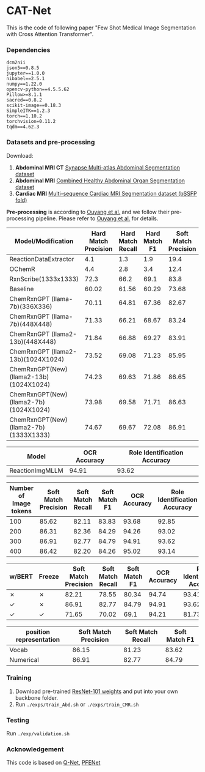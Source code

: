 # CAT-Net
This is the code of following paper "Few Shot Medical Image Segmentation with Cross Attention Transformer".
### Dependencies
```
dcm2nii
json5==0.8.5
jupyter==1.0.0
nibabel==2.5.1
numpy==1.22.0
opencv-python==4.5.5.62
Pillow>=8.1.1
sacred==0.8.2
scikit-image==0.18.3
SimpleITK==1.2.3
torch==1.10.2
torchvision=0.11.2
tqdm==4.62.3
```

### Datasets and pre-processing

Download:  
1. **Abdominal MRI CT**  [Synapse Multi-atlas Abdominal Segmentation dataset](https://www.synapse.org/#!Synapse:syn3193805/wiki/217789)
2. **Abdominal MRI**  [Combined Healthy Abdominal Organ Segmentation dataset](https://chaos.grand-challenge.org/)  
3. **Cardiac MRI** [Multi-sequence Cardiac MRI Segmentation dataset (bSSFP fold)](http://www.sdspeople.fudan.edu.cn/zhuangxiahai/0/mscmrseg/)  

**Pre-processing** is according to [Ouyang et al.](https://github.com/cheng-01037/Self-supervised-Fewshot-Medical-Image-Segmentation.git) and we follow their pre-processing pipeline. Please refer to [Ouyang et al.](https://github.com/cheng-01037/Self-supervised-Fewshot-Medical-Image-Segmentation.git) for details.


| Model/Modification       | Hard Match Precision | Hard Match Recall | Hard Match F1 | Soft Match Precision | Soft Match Recall | Soft Match F1 |
|--------------------------|----------------------|-------------------|---------------|----------------------|-------------------|---------------|
| ReactionDataExtractor    | 4.1                  | 1.3               | 1.9           | 19.4                 | 5.9               | 9.0           |
| OChemR                   | 4.4                  | 2.8               | 3.4           | 12.4                 | 7.9               | 9.6           |
| RxnScribe(1333x1333)     | 72.3                 | 66.2              | 69.1          | 83.8                 | 76.5              | 80.0          |
|Baseline                | 60.02                | 61.56             | 60.29        | 73.68                | 74.35             | 74.01         |
| ChemRxnGPT (llama-7b)(336X336)      | 70.11                | 64.81             | 67.36      | 82.67                | 78.04           | 80.30         |
| ChemRxnGPT (llama-7b)(448X448)      | 71.33                | 66.21             | 68.67      | 83.24                | 79.42           | 81.29        |
| ChemRxnGPT (llama2-13b)(448X448)    | 71.84                | 66.88             | 69.27       | 83.91                | 80.12          | 81.97         |
| ChemRxnGPT (llama2-13b)(1024X1024)  | 73.52               | 69.08             | 71.23       | 85.95                | 82.54           | 84.21         |
| ChemRxnGPT(New)(llama2-13b)(1024X1024)  | 74.23               | 69.63             | 71.86       | 86.65                | 82.42           | 84.48         |
| ChemRxnGPT(New)(llama2-7b)(1024X1024)  | 73.98               | 69.58             | 71.71       | 86.63                | 82.39           | 84.46         |
| ChemRxnGPT(New)(llama2-7b)(1333X1333)  | 74.67               | 69.67             | 72.08       | 86.91                | 82.77          | 84.79         |

| Model        | OCR Accuracy | Role Identification Accuracy  |
|--------------------------|----------------------|-------------------|
| ReactionImgMLLM  | 94.91               | 93.62            |


| Number of Image tokens   |Soft Match Precision | Soft Match Recall | Soft Match F1 | OCR Accuracy | Role Identification Accuracy  |
|--------------------------|----------------------|-------------------|---------------|----------------------|-------------------|
| 100                   | 85.62                 | 82.11               | 83.83          |93.68|92.85|
| 200                   | 86.31                 | 82.36               | 84.29           |94.26|93.02|
| 300                   | 86.91                | 82.77              | 84.79          |94.91            |93.62                |
| 400                   | 86.42                | 82.20              | 84.26          |95.02    |93.14          |

|  w/BERT   |Freeze   |Soft Match Precision | Soft Match Recall | Soft Match F1 |OCR Accuracy | Role Identification Accuracy  |
|--------------------------|----------------------|-------------------|---------------|---------------|----------------------|-------------------|
| ✗    |       ✗          | 82.21                  | 78.55              | 80.34           |94.74| 93.41|
|   ✓   |    ✗            | 86.91                  | 82.77              | 84.79          |94.91|93.62|
|    ✓   |      ✓         | 71.65                  | 70.02              | 69.1          |94.21|  81.73|

|  position representation    |Soft Match Precision | Soft Match Recall | Soft Match F1 |
|--------------------------|----------------------|-------------------|---------------|
| Vocab                       |         86.15          |          81.23     |      83.62     |
| Numerical                  |       86.91            |        82.77        |      84.79      |



### Training  
1. Download pre-trained [ResNet-101 weights](https://download.pytorch.org/models/resnet101-63fe2227.pth) and put into your own backbone folder.
2. Run `./exps/train_Abd.sh` or `./exps/train_CMR.sh`

### Testing
Run `./exp/validation.sh`

### Acknowledgement
This code is based on [Q-Net](https://github.com/zjlab-ammi/q-net), [PFENet](https://github.com/dvlab-research/PFENet)
